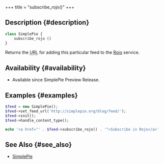 +++
title = "subscribe_rojo()"
+++

## Description {#description}

```php
class SimplePie {
    subscribe_rojo ()
}
```

Returns the <abbr title="Uniform Resource Locator">URL</abbr> for adding this particular feed to the [Rojo](http://rojo.com/) service.

## Availability {#availability}

- Available since SimplePie Preview Release.

## Examples {#examples}

```php
$feed = new SimplePie();
$feed->set_feed_url('http://simplepie.org/blog/feed/');
$feed->init();
$feed->handle_content_type();

echo '<a href="' . $feed->subscribe_rojo() . '">Subscribe in Rojo</a>';
```

## See Also {#see_also}

- [SimplePie](@/wiki/reference/simplepie/_index.md)
